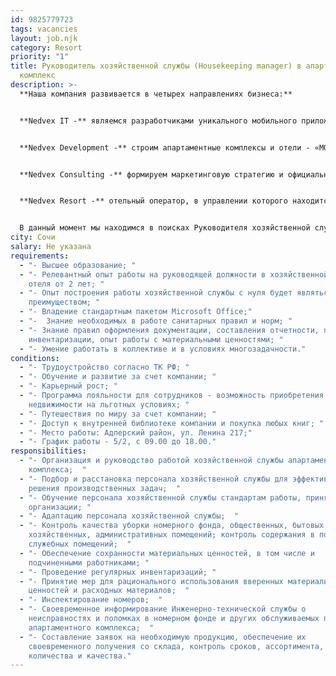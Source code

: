 ```yaml
---
id: 9825779723
tags: vacancies
layout: job.njk
category: Resort
priority: "1"
title: Руководитель хозяйственной службы (Housekeeping manager) в апартаментный
  комплекс
description: >-
  **Наша компания развивается в четырех направлениях бизнеса:**


  **Nedvex IT -** являемся разработчиками уникального мобильного приложения - базы новостроек г. Сочи, объединяющей застройщиков и агентов недвижимости.


  **Nedvex Development -** строим апартаментные комплексы и отели - «МОНЕ», «VOLNA RESORT», «ATRIUM AVENUE», «VERDI» и др.


  **Nedvex Consulting -** формируем маркетинговую стратегию и официальные отделы продаж для застройщиков "под ключ". Представляем 11 объектов недвижимости в г. Сочи.


  **Nedvex Resort -** отельный оператор, в управлении которого находится 4 апартаментных комплекса «МОНЕ», «VOLNA RESORT», «ATRIUM AVENUE», «VERDI».


  В данный момент мы находимся в поисках Руководителя хозяйственной службы в **Nedvex Resort** (стартап):
city: Сочи
salary: Не указана
requirements:
  - "- Высшее образование; "
  - "- Релевантный опыт работы на руководящей должности в хозяйственной службе
    отеля от 2 лет; "
  - "- Опыт построения работы хозяйственной службы с нуля будет являться вашим
    преимуществом; "
  - "- Владение стандартным пакетом Microsoft Office;"
  - "-  Знание необходимых в работе санитарных правил и норм; "
  - "- Знание правил оформления документации, составления отчетности, проведения
    инвентаризации, опыт работы с материальными ценностями; "
  - "- Умение работать в коллективе и в условиях многозадачности."
conditions:
  - "- Трудоустройство согласно ТК РФ; "
  - "- Обучение и развитие за счет компании; "
  - "- Карьерный рост; "
  - "- Программа лояльности для сотрудников - возможность приобретения
    недвижимости на льготных условиях; "
  - "- Путешествия по миру за счет компании; "
  - "- Доступ к внутренней библиотеке компании и покупка любых книг; "
  - "- Место работы: Адлерский район, ул. Ленина 217;"
  - "- График работы - 5/2, с 09.00 до 18.00."
responsibilities:
  - "- Организация и руководство работой хозяйственной службы апартаментного
    комплекса;  "
  - "- Подбор и расстановка персонала хозяйственной службы для эффективного
    решения производственных задач;  "
  - "- Обучение персонала хозяйственной службы стандартам работы, принятым в
    организации; "
  - "- Адаптацию персонала хозяйственной службы;  "
  - "- Контроль качества уборки номерного фонда, общественных, бытовых,
    хозяйственных, административных помещений; контроль содержания в порядке
    служебных помещений;  "
  - "- Обеспечение сохранности материальных ценностей, в том числе и
    подчиненными работниками; "
  - "- Проведение регулярных инвентаризаций; "
  - "- Принятие мер для рационального использования вверенных материальных
    ценностей и расходных материалов;  "
  - "- Инспектирование номеров;  "
  - "- Своевременное информирование Инженерно-технической службы о
    неисправностях и поломках в номерном фонде и других обслуживаемых помещениях
    апартаментного комплекса;  "
  - "- Составление заявок на необходимую продукцию, обеспечение их
    своевременного получения со склада, контроль сроков, ассортимента,
    количества и качества."
---
```

